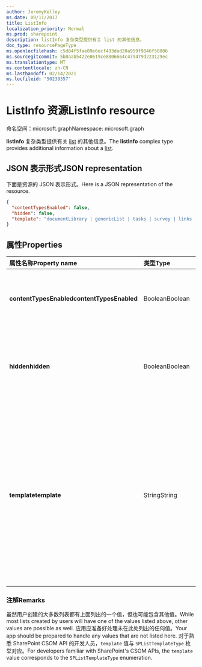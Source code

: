 ```yaml
---
author: JeremyKelley
ms.date: 09/11/2017
title: ListInfo
localization_priority: Normal
ms.prod: sharepoint
description: listInfo 复杂类型提供有关 list 的其他信息。
doc_type: resourcePageType
ms.openlocfilehash: c5d84f5fae89e6ecf433dad20a959f9846f58006
ms.sourcegitcommit: 5b0aab5422e0619ce8806664c479479d223129ec
ms.translationtype: MT
ms.contentlocale: zh-CN
ms.lasthandoff: 02/14/2021
ms.locfileid: "50239357"
---
```

# <a name="listinfo-resource"></a><span data-ttu-id="95ae5-103">ListInfo 资源</span><span class="sxs-lookup"><span data-stu-id="95ae5-103">ListInfo resource</span></span>

<span data-ttu-id="95ae5-104">命名空间：microsoft.graph</span><span class="sxs-lookup"><span data-stu-id="95ae5-104">Namespace: microsoft.graph</span></span>

<span data-ttu-id="95ae5-105">**listInfo** 复杂类型提供有关 [list][] 的其他信息。</span><span class="sxs-lookup"><span data-stu-id="95ae5-105">The **listInfo** complex type provides additional information about a [list][].</span></span>

[list]: list.md

## <a name="json-representation"></a><span data-ttu-id="95ae5-107">JSON 表示形式</span><span class="sxs-lookup"><span data-stu-id="95ae5-107">JSON representation</span></span>

<span data-ttu-id="95ae5-108">下面是资源的 JSON 表示形式。</span><span class="sxs-lookup"><span data-stu-id="95ae5-108">Here is a JSON representation of the resource.</span></span>

<!-- {
  "blockType": "resource",
  "optionalProperties": [
  ],
  "@odata.type": "microsoft.graph.listInfo"
}-->

```json
{
  "contentTypesEnabled": false,
  "hidden": false,
  "template": "documentLibrary | genericList | tasks | survey | links | announcements | contacts | ..."
}
```

## <a name="properties"></a><span data-ttu-id="95ae5-109">属性</span><span class="sxs-lookup"><span data-stu-id="95ae5-109">Properties</span></span>

| <span data-ttu-id="95ae5-110">属性名称</span><span class="sxs-lookup"><span data-stu-id="95ae5-110">Property name</span></span>           | <span data-ttu-id="95ae5-111">类型</span><span class="sxs-lookup"><span data-stu-id="95ae5-111">Type</span></span>    | <span data-ttu-id="95ae5-112">说明</span><span class="sxs-lookup"><span data-stu-id="95ae5-112">Description</span></span>
|:------------------------|:--------|:------------------------------------------------
| <span data-ttu-id="95ae5-113">**contentTypesEnabled**</span><span class="sxs-lookup"><span data-stu-id="95ae5-113">**contentTypesEnabled**</span></span> | <span data-ttu-id="95ae5-114">Boolean</span><span class="sxs-lookup"><span data-stu-id="95ae5-114">Boolean</span></span> | <span data-ttu-id="95ae5-115">如果为 `true`，则表明已为此列表启用内容类型。</span><span class="sxs-lookup"><span data-stu-id="95ae5-115">If `true`, indicates that content types are enabled for this list.</span></span>
| <span data-ttu-id="95ae5-116">**hidden**</span><span class="sxs-lookup"><span data-stu-id="95ae5-116">**hidden**</span></span>              | <span data-ttu-id="95ae5-117">Boolean</span><span class="sxs-lookup"><span data-stu-id="95ae5-117">Boolean</span></span> | <span data-ttu-id="95ae5-118">如果为 `true`，则表明该列表通常在 SharePoint 用户体验中不可见。</span><span class="sxs-lookup"><span data-stu-id="95ae5-118">If `true`, indicates that the list is not normally visible in the SharePoint user experience.</span></span>
| <span data-ttu-id="95ae5-119">**template**</span><span class="sxs-lookup"><span data-stu-id="95ae5-119">**template**</span></span>            | <span data-ttu-id="95ae5-120">String</span><span class="sxs-lookup"><span data-stu-id="95ae5-120">String</span></span>  | <span data-ttu-id="95ae5-121">一个枚举值，表示创建列表时使用的基本列表模板。</span><span class="sxs-lookup"><span data-stu-id="95ae5-121">An enumerated value that represents the base list template used in creating the list.</span></span> <span data-ttu-id="95ae5-122">可能的值包括 `documentLibrary`、`genericList`、`task`、`survey`、`announcements`、`contacts` 等。</span><span class="sxs-lookup"><span data-stu-id="95ae5-122">Possible values include `documentLibrary`, `genericList`, `task`, `survey`, `announcements`, `contacts`, and more.</span></span>

### <a name="remarks"></a><span data-ttu-id="95ae5-123">注解</span><span class="sxs-lookup"><span data-stu-id="95ae5-123">Remarks</span></span>

<span data-ttu-id="95ae5-124">虽然用户创建的大多数列表都有上面列出的一个值，但也可能包含其他值。</span><span class="sxs-lookup"><span data-stu-id="95ae5-124">While most lists created by users will have one of the values listed above, other values are possible as well.</span></span>
<span data-ttu-id="95ae5-125">应用应准备好处理未在此处列出的任何值。</span><span class="sxs-lookup"><span data-stu-id="95ae5-125">Your app should be prepared to handle any values that are not listed here.</span></span>
<span data-ttu-id="95ae5-126">对于熟悉 SharePoint CSOM API 的开发人员，`template` 值与 `SPListTemplateType` 枚举对应。</span><span class="sxs-lookup"><span data-stu-id="95ae5-126">For developers familiar with SharePoint's CSOM APIs, the `template` value corresponds to the `SPListTemplateType` enumeration.</span></span>

<!-- uuid: 8fcb5dbc-d5aa-4681-8e31-b001d5168d79
2015-10-25 14:57:30 UTC -->
<!-- {
  "type": "#page.annotation",
  "description": "",
  "keywords": "",
  "section": "documentation",
  "suppressions": [
    "Warning: /api-reference/v1.0/resources/listinfo.md:
      Found potential enums in resource example that weren't defined in a table:(documentLibrary,genericList,tasks,survey,links,announcements,contacts,...) are in resource, but () are in table"
  ],
  "tocPath": ""
}-->

